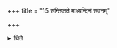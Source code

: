 +++
title = "15 सन्तिष्ठते माध्यन्दिनं सवनम्"

+++

<details><summary>थिते</summary>

सन्तिष्ठते माध्यन्दिनं सवनम् १५
</details>

